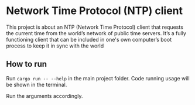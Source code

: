 # Network Time Protocol (NTP) client

This project is about an NTP (Network Time Protocol) client that requests
the current time from the world’s network of public time servers. It’s a fully functioning client that can be included in one's own computer’s boot process to keep it in sync with the world

## How to run
Run `cargo run -- --help` in the main project folder.
Code running usage will be shown in the terminal.

Run the arguments accordingly.